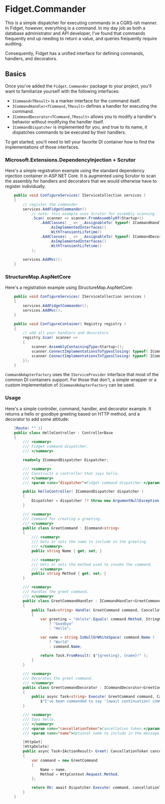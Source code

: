 # Fidget.Commander

This is a simple dispatcher for executing commands in a CQRS-ish manner. In Fidget, however, everything is a command. In my day job as both a database administrator and API developer, I've found that commands frequently end up needing to return a value, and queries frequently require auditing.

Consequently, Fidget has a unified interface for defining commands, handlers, and decorators.

## Basics
Once you've added the `Fidget.Commander` package to your project, you'll want to familiarize yourself with the following interfaces:
- `ICommand<TResult>` is a marker interface for the command itself.
- `ICommandHandler<TCommand,TResult>` defines a handler for executing the command.
- `ICommandDecorator<TCommand,TResult>` allows you to modify a handler's behavior without modifying the handler itself.
- `ICommandDispatcher` is implemented for you, and true to its name, it dispatches commands to be executed by their handlers.

To get started, you'll need to tell your favorite DI container how to find the implementations of those interfaces.

### Microsoft.Extensions.DependencyInjection + Scrutor
Here's a simple registration example using the standard dependency injection container in ASP.NET Core. It is augmented using Scrutor to scan the assembly for handlers and decorators that we would otherwise have to register individually.

```csharp
    public void ConfigureServices( IServiceCollection services )
    {
        // register the commander
        services.AddFidgetCommander()
            // note: this example uses Scrutor for assembly scanning
            .Scan( scanner => scanner.FromAssemblyOf<Startup>()
                .AddClasses( _ => _.AssignableTo( typeof( ICommandHandler<,> ) ) )
                    .AsImplementedInterfaces()
                    .WithTransientLifetime()
                .AddClasses( _ => _.AssignableTo( typeof( ICommandDecorator<,> ) ) )
                    .AsImplementedInterfaces()
                    .WithTransientLifetime()
            );
                
        services.AddMvc();
    }
```

### StructureMap.AspNetCore
Here's a registration example using StructureMap.AspNetCore:
```csharp
    public void ConfigureServices( IServiceCollection services )
    {
        services.AddFidgetCommander();
        services.AddMvc();
    }

    public void ConfigureContainer( Registry registry )
    {
        // add all your handlers and decorators
        registry.Scan( scanner =>
        {
            scanner.AssemblyContainingType<Startup>();
            scanner.ConnectImplementationsToTypesClosing( typeof( ICommandHandler<,> ) );
            scanner.ConnectImplementationsToTypesClosing( typeof( ICommandDecorator<,> ) );
        });
    }
```

`CommandAdapterFactory` uses the `IServiceProvider` interface that most of the common DI containers support. For those that don't, a simple wrapper or a custom implementation of `ICommandAdapterFactory` can be used.

### Usage
Here's a simple controller, command, handler, and decorator example. It returns a hello or goodbye greeting based on HTTP method, and a decorator to add some attitude:
```csharp
    [Route( "" )]
    public class HelloController : ControllerBase
    {
        /// <summary>
        /// Fidget command dispatcher.
        /// </summary>

        readonly ICommandDispatcher Dispatcher;

        /// <summary>
        /// Constructs a controller that says hello.
        /// </summary>
        /// <param name="dispatcher">Fidget command dispatcher.</param>

        public HelloController( ICommandDispatcher dispatcher )
        {
            Dispatcher = dispatcher ?? throw new ArgumentNullException( nameof( dispatcher ) );
        }

        /// <summary>
        /// Command for creating a greeting.
        /// </summary>
        public class GreetCommand : ICommand<string> 
        {
            /// <summary>
            /// Gets or sets the name to include in the greeting.
            /// </summary>
            public string Name { get; set; }

            /// <summary>
            /// Gets or sets the method used to invoke the command.
            /// </summary>
            public string Method { get; set; }
        }

        /// <summary>
        /// Handles the greet command.
        /// </summary>
        public class GreetCommandHandler : ICommandHandler<GreetCommand,string>
        {
            public Task<string> Handle( GreetCommand command, CancellationToken cancellationToken )
            {
                var greeting = "delete".Equals( command.Method, StringComparison.OrdinalIgnoreCase )
                    ? "Goodbye"
                    : "Hello";

                var name = string.IsNullOrWhiteSpace( command.Name )
                    ? "World"
                    : command.Name;
                
                return Task.FromResult( $"{greeting}, {name}!" );
            }
        }

        /// <summary>
        /// Decorates the greet command.
        /// </summary>
        public class GreetCommandDecorator : ICommandDecorator<GreetCommand, string>
        {
            public async Task<string> Execute( GreetCommand command, CancellationToken cancellationToken, CommandDelegate<GreetCommand, string> continuation ) =>
                $"I've been commanded to say '{await continuation( command, cancellationToken )}'!";
        }

        /// <summary>
        /// Says hello.
        /// </summary>
        /// <param name="cancellationToken">Cancellation token.</param>
        /// <param name="name">Optional name to include in the message.</param>

        [HttpGet]
        [HttpDelete]
        public async Task<IActionResult> Greet( CancellationToken cancellationToken, string name = null )
        {
            var command = new GreetCommand
            {
                Name = name,
                Method = HttpContext.Request.Method,
            };

            return Ok( await Dispatcher.Execute( command, cancellationToken ) );
        }
    }
```
